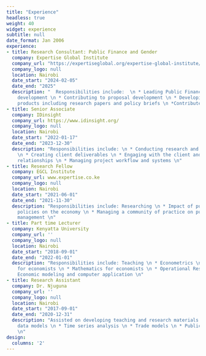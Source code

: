 ```yaml
---
title: "Experience"
headless: true
weight: 40
widget: experience
subtitle: null
date_format: Jan 2006
experience:
- title: Research Consultant: Public Finance and Gender
  company: Expertise Global Institute
  company_url: "https://expertiseglobal.org/expertise-global-institute/"
  company_logo: null
  location: Nairobi
  date_start: "2024-02-05"
  date_end: "2025"
  description: "  Responsibilities include:  \n * Leading Public Finance Dashboard
    development \n * Contributing to proposal development \n * Developing knowledge
    products including research papers and policy briefs \n *Contribute to research on women in leadership in banking sector in Kenya \n" 
- title: Senior Associate
  company: IDinsight
  company_url: https://www.idinsight.org/
  company_logo: null
  location: Nairobi
  date_start: "2022-01-17"
  date_end: "2023-12-30"
  description: "Responsibilities include: \n * Conducting research and technical analyses
    \n * Creating client deliverables \n * Engaging with the client and managing client
    relationships \n * Managing project workflow and systems \n"
- title: Research Fellow
  company: EGCL Institute
  company_url: www.expertise.co.ke
  company_logo: null
  location: Nairobi
  date_start: "2021-06-01"
  date_end: "2021-11-30"
  description: "Responsibilities include: Researching \n * Impact of public finance
    policies on the economy \n * Managing a community of practice on public finance
    management \n"
- title: Part time Lecturer
  company: Kenyatta University
  company_url: ''
  company_logo: null
  location: Nairobi
  date_start: "2018-09-01"
  date_end: "2022-01-01"
  description: "Responsibilities include: Teaching \n * Econometrics \n * Statistics
    for economists \n * Mathematics for economists \n * Operational Research  \n *
    Economic modeling and computer application \n"
- title: Research Assistant
  company: Dr. Njuguna
  company_url: ''
  company_logo: null
  location: Nairobi
  date_start: "2017-09-01"
  date_end: "2020-12-31"
  description: "Assisted on developing teaching and research materials on:\n * Count
    data models \n * Time series analysis \n * Trade models \n * Public debt in Africa
    \n"
design:
  columns: '2'
---
```

